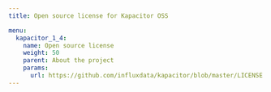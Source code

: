 ```yaml
---
title: Open source license for Kapacitor OSS

menu:
  kapacitor_1_4:
    name: Open source license
    weight: 50
    parent: About the project
    params:
      url: https://github.com/influxdata/kapacitor/blob/master/LICENSE
---
```

